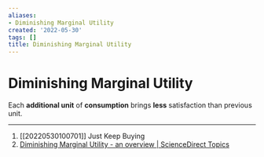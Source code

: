 ```yaml
---
aliases:
- Diminishing Marginal Utility
created: '2022-05-30'
tags: []
title: Diminishing Marginal Utility
---
```


# Diminishing Marginal Utility

Each **additional unit** of **consumption** brings **less** satisfaction than previous unit.

***
1. [[20220530100701]] Just Keep Buying
2. [Diminishing Marginal Utility - an overview | ScienceDirect Topics](https://www.sciencedirect.com/topics/psychology/diminishing-marginal-utility#:~:text=Diminishing%20marginal%20utility%20refers%20to,could%20even%20make%20it%20worse)